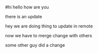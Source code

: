 #hi
hello how are you

there is an update

hey we are doing thing to update in remote


now we have to merge change with others

some  other guy did a change

